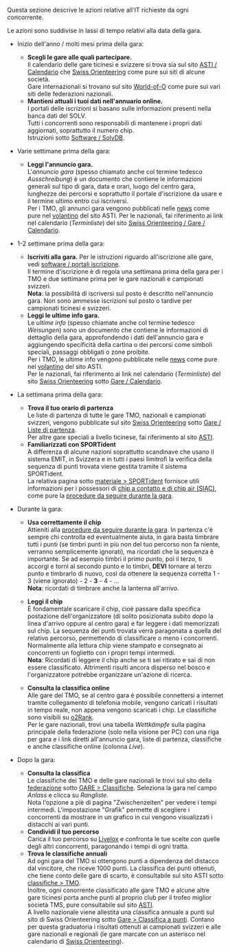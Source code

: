 Questa sezione descrive le azioni relative all'IT richieste da ogni concorrente.  
  
Le azioni sono suddivise in lassi di tempo relativi alla data della gara.

- Inizio dell'anno / molti mesi prima della gara:
    - **Scegli le gare alle quali partecipare.**  
        Il calendario delle gare ticinesi e svizzere si trova sia sul sito [ASTI / Calendario](https://asti-ticino.ch/co/index.php?folder=program&main=program) che [Swiss Orienteering](https://www.o-l.ch/cgi-bin/fixtures) come pure sui siti di alcune società.  
        Gare internazionali si trovano sul sito [World-of-O](http://cal.worldofo.com/) come pure sui vari siti delle federazioni nazionali.
    - **Mantieni attuali i tuoi dati nell'annuario online.**  
        I portali delle iscrizioni si basano sulle informazioni presenti nella banca dati del SOLV.  
        Tutti i concorrenti sono responsabili di mantenere i propri dati aggiornati, soprattutto il numero chip.  
        Istruzioni sotto [Software / SolvDB](../software/solvDB/index.md).
- Varie settimane prima della gara:
    - **Leggi l'annuncio gara.**  
        L'*annuncio gara* (spesso chiamato anche col termine tedesco *Ausschreibung*) è un documento che contiene le informazioni generali sul tipo di gara, data e orari, luogo del centro gara, lunghezze dei percorsi e soprattutto il portale d'iscrizione da usare e il termine ultimo entro cui iscriversi.  
        Per i TMO, gli annunci gara vengono pubblicati nelle [news](https://asti-ticino.ch/co/) come pure nel [volantino](https://asti-ticino.ch/co/index.php?folder=program&main=volantino) del sito ASTI.
        Per le nazionali, fai riferimento ai link nel calendario (*Terminliste*) del sito [Swiss Orienteering / Gare / Calendario](https://www.o-l.ch/cgi-bin/fixtures).
- 1-2 settimane prima della gara:
    - **Iscriviti alla gara.**
        Per le istruzioni riguardo all'iscrizione alle gare, vedi [software / portali iscrizione](../software/portali_iscrizioni/index.md).  
        Il termine d'iscrizione è di regola una settimana prima della gara per i TMO e due settimane prima per le gare nazionali e campionati svizzeri.  
        **Nota**: la possibilità di iscriversi sul posto è descritto nell'annuncio gara. Non sono ammesse iscrizioni sul posto o tardive per campionati ticinesi e svizzeri.
    - **Leggi le ultime info gara.**  
        Le *ultime info* (spesso chiamate anche col termine tedesco *Weisungen*) sono un documento che contiene le informazioni di dettaglio della gara, approfondendo i dati dell'annuncio gara e aggiungendo specificità della cartina o dei percorsi come simboli speciali, passaggi obbligati o zone proibite.  
        Per i TMO, le ultime info vengono pubblicate nelle [news](https://asti-ticino.ch/co/) come pure nel [volantino](https://asti-ticino.ch/co/index.php?folder=program&main=volantino) del sito ASTI.  
        Per le nazionali, fai riferimento ai link nel calendario (*Terminliste*) del sito [Swiss Orienteering](https://www.swiss-orienteering.ch/it/) sotto [Gare / Calendario](https://www.o-l.ch/cgi-bin/fixtures).
- La settimana prima della gara:
    - **Trova il tuo orario di partenza**  
        Le liste di partenza di tutte le gare TMO, nazionali e campionati svizzeri, vengono pubblicate sul sito [Swiss Orienteering](https://www.swiss-orienteering.ch/it/) sotto [Gare / Liste di partenza](https://www.o-l.ch/cgi-bin/results?type=start).  
        Per altre gare speciali a livello ticinese, fai riferimento al sito [ASTI](https://asti-ticino.ch/co/).
    - **Familiarizzati con SPORTident**  
        A differenza di alcune nazioni soprattutto scandinave che usano il sistema EMIT, in Svizzera e in tutti i paesi limitrofi la verifica della sequenza di punti trovata viene gestita tramite il sistema SPORTident.  
        La relativa pagina sotto [materiale > SPORTident](../materiale/sportident/index.md) fornisce utili informazioni per i possessori di [chip a contatto e di chip air (SIAC)](../materiale/sportident/chip.md), come pure la [procedure da seguire durante la gara](../materiale/sportident/uso_in_gara.md).  
- Durante la gara:
    - **Usa correttamente il chip**  
        Attieniti alla [procedure da seguire durante la gara](../materiale/sportident/uso_in_gara.md). In partenza c'è sempre chi controlla ed eventualmente aiuta, in gara basta timbrare tutti i punti (se timbri punti in più non del tuo percorso non fa niente, verranno semplicemente ignorati), ma ricordati che la sequenza è importante. Se ad esempio timbri il primo punto, poi il terzo, ti accorgi e torni al secondo punto e lo timbri, **DEVI** tornare al terzo punto e timbrarlo di nuovo, così da ottenere la sequenza corretta 1 - 3 (viene ignorato) - 2 - **3** - 4 - ...  
        **Nota**: ricordati di timbrare anche la lanterna all'arrivo.  
    - **Leggi il chip**  
        È fondamentale scaricare il chip, cioè passare dalla specifica postazione dell'organizzatore (di solito posizionata subito dopo la linea d'arrivo oppure al centro gara) e far leggere i dati memorizzati sul chip. La sequenza dei punti trovata verrà paragonata a quella del relativo percorso, permettendo di classificare o meno i concorrenti.  
        Normalmente alla lettura chip viene stampato e consegnato ai concorrenti un foglietto con i propri tempi intermedi.  
        **Nota**: Ricordati di leggere il chip anche se ti sei ritirato e sai di non essere classificato. Altrimenti risulti ancora disperso nel bosco e l'organizzatore potrebbe organizzare un'azione di ricerca. 
        
    - **Consulta la classifica online**  
        Alle gare del TMO, se al centro gara è possibile connettersi a internet tramite collegamento di telefonia mobile, vengono caricati i risultati in tempo reale, non appena vengono scaricati i chip. Le classifiche sono visibili su [o2Rank](http://classifiche.asti-ticino.ch/o2rank/).  
        Per le gare nazionali, trovi una tabella *Wettkämpfe* sulla pagina principale della federazione (solo nella visione per PC) con una riga per gara e i link diretti all'annuncio gara, liste di partenza, classifiche e anche classifiche online (colonna *Live*).
    
- Dopo la gara:
    - **Consulta la classifica**  
        Le classifiche dei TMO e delle gare nazionali le trovi sul sito della [federazione](https://www.swiss-orienteering.ch/it/) sotto [GARE > Classifiche](https://www.o-l.ch/cgi-bin/results). Seleziona la gara nel campo *Anlass* e clicca su *Rangliste*.  
        Nota l'opzione a piè di pagina "Zwischenzeiten" per vedere i tempi intermedi. L'impostazione "Grafik" permette di scegliere i concorrenti da mostrare in un grafico in cui vengono visualizzati i distacchi ai vari punti. 
    - **Condividi il tuo percorso**  
        Carica il tuo percorso su [Livelox](https://www.livelox.com/) e confronta le tue scelte con quelle degli altri concorrenti, paragonando i tempi di ogni tratta.
    - **Trova le classifiche annuali**  
        Ad ogni gara del TMO si ottengono punti a dipendenza del distacco dal vincitore, che riceve 1000 punti. La classifica dei punti ottenuti, che tiene conto delle gare di scarto, è consultabile sul sito ASTI sotto [classifiche > TMO](https://asti-ticino.ch/co/index.php?folder=resultate&main=tmo).  
        Inoltre, ogni conorrente classificato alle gare TMO e alcune altre gare ticinesi porta anche punti al proprio club per il trofeo miglior società TMS, pure consultabile sul sito [ASTI](https://asti-ticino.ch/co/resultate/classifica-TMS-2024.pdf).  
        A livello nazionale viene allestita una classifica annuale a punti sul sito di Swiss Orienteering sotto [Gare > Classifica a punti](https://www.o-l.ch/cgi-bin/pliste). Contano per questa graduatoria i risultati ottenuti ai campionati svizzeri e alle gare nazionali e regionali (le gare marcate con un asterisco nel calendario di [Swiss Orienteering](https://www.o-l.ch/cgi-bin/fixtures)). 